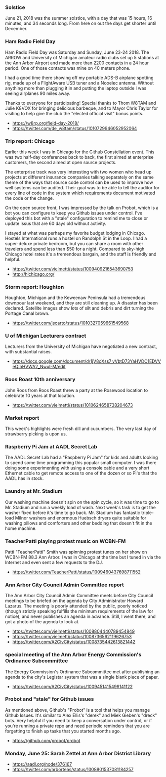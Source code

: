 ### Solstice

June 21, 2018 was the summer solstice, with a day that
was 15 hours, 16 minutes, and 34 seconds long. From here
on out the days get shorter until December. 

### Ham Radio Field Day

Ham Radio Field Day was Saturday and Sunday, June 23-24 2018.
The ARROW and University of Michigan amateur radio clubs set
up 5 stations at the Ann Arbor Airport and made more than 2200
contacts in a 24 hour period. One of those contacts was mine
on 40 meters phone.

I had a good time there showing off my portable ADS-B airplane spotting
rig, made up of a FlightAware USB tuner and a Nooelec antenna. Without
anything more than plugging it in and putting the laptop outside
I was seeing airplanes 90 miles away.

Thanks to everyone for participating! Special thanks to 
Thom W8TAM and Julie K8VOX for bringing delicious barbeque,
and to Mayor Chris Taylor for visiting to help give the
club the "elected official visit" bonus points.

* https://w8rp.org/field-day-2018/
* https://twitter.com/de_w8tam/status/1010729946052952064

### Trip report: Chicago

Earlier this week I was in Chicago for the Github Constellation
event. This was two half-day conferences back to back, the
first aimed at enterprise customers, the second aimed at open
source projects. 

The enterprise track was very interesting with two women who
head up projects at different insurance companies talking separately on
the same theme of the ways that source code control can be used 
to improve how well systems can be audited. Their goal was to be
able to tell the auditor for every line of code in the system
which requirements document motivated the code or the change.

On the open source front, I was impressed by the talk on Probot, 
which is a bot you can configure to keep you Github issues under
control. I've deployed this bot with a "stale" configuration to
remind me to close or update issus that are 60 days old without
activity.

I stayed at what was perhaps my favorite budget lodging in Chicago.
Hostels International runs a hostel on Randolph St in the Loop.
I had a super-deluxe private bedroom, but you can share a room
with other travelers and spend less than $50 for a night. Compared
to sky-high Chicago hotel rates it's a tremendous bargain, and
the staff is friendly and helpful.

* https://twitter.com/vielmetti/status/1009409216543690753
* http://hichicago.org/

### Storm report: Houghton

Houghton, Michigan and the Keweenaw Peninsula had a tremendous
downpour last weekend, and they are still cleaning up. A disaster
has been declared. Satellite images show lots of silt and debris
and dirt turning the Portage Canal brown.

* https://twitter.com/jscarto/status/1010327059661549568

### U of Michigan Lecturers contract

Lecturers from the University of Michigan have negotiated a
new contract, with substantial raises.

* https://docs.google.com/document/d/1jV8oXss7_vVbtD73YaHVDC1EDVVeQIhHVWA2_Nwul-M/edit

### Roos Roast 10th anniversary

John Roos from Roos Roast threw a party at the Rosewood location
to celebrate 10 years at that location.

* https://twitter.com/vielmetti/status/1010624658738204673

### Market report

This week's highlights were fresh dill and cucumbers. The
very last day of strawberry picking is upon us. 

### Raspberry Pi Jam at AADL Secret Lab

The AADL Secret Lab had a "Raspberry Pi Jam" for kids and
adults looking to spend some time programming this popular
small computer. I was there doing some experimenting with
using a console cable and a very short Ethernet cable to get
remote access to one of the dozen or so Pi's that the AADL
has in stock.

### Laundry at Mr. Stadium

Our washing machine doesn't spin on the spin cycle, so it
was time to go to Mr. Stadium and run a weekly load of wash.
Next week's task is to get the washer fixed before it's time
to go back. Mr. Stadium has fantastic triple-load Milnor washers
and enormous Huebsch dryers quite suitable for washing pillows
and comforters and other bedding that doesn't fit in the home
machine.

### TeacherPatti playing protest music on WCBN-FM

Patti "TeacherPatti" Smith was spinning protest tunes on 
her show on WCBN-FM 88.3 Ann Arbor. I was in Chicago
at the time but I tuned in via the Internet and even
sent a few requests to the DJ.

* https://twitter.com/TeacherPatti/status/1009460437698711552

### Ann Arbor City Council Admin Committee report

The Ann Arbor City Council Admin Committee meets before
City Council meetings to be briefed on the agenda by 
City Administrator Howard Lazarus. The meeting is poorly
attended by the public, poorly noticed (though strictly 
speaking fulfills the minimum requirements of the law for notice),
and never publishes an agenda in advance. Still, I went
there, and got a photo of the agenda to look at.

* https://twitter.com/vielmetti/status/1008804440789454849
* https://twitter.com/vielmetti/status/1008736562119626753
* https://twitter.com/A2CivCity/status/1008735442613821442

### special meeting of the Ann Arbor Energy Commission's Ordinance Subcommittee

The Energy Commission's Ordinance Subcommittee
met after publishing an agenda to the city's Legistar system
that was a single blank piece of paper.

* https://twitter.com/A2CivCity/status/1009451415499141122

### Probot and "stale" for Github issues

As mentioned above, Github's "Probot" is a tool that helps
you manage Github Issues. It's similar to Alex Ellis's "derek"
and Miek Gieben's "dreck" bots. Very helpful if you need to
keep a conversation under control, or if you're running a 
private repo and need periodic reminders that you are forgetting
to finish up tasks that you started months ago.

* https://github.com/probot/probot

### Monday, June 25: Sarah Zettel at Ann Arbor District Library

* https://aadl.org/node/376167
* https://twitter.com/arborteas/status/1008801537081184257

